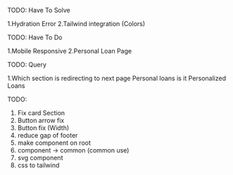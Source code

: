 TODO: Have To Solve

1.Hydration Error
2.Tailwind integration (Colors)

TODO: Have To Do 

1.Mobile Responsive
2.Personal Loan Page

TODO: Query

1.Which section is redirecting to next page Personal loans is it Personalized Loans

TODO: 

1. Fix card Section
2. Button arrow fix
3. Button fix (Width)
4. reduce gap of footer
5. make component on root
6. component -> common (common use)
7. svg component
8. css to tailwind